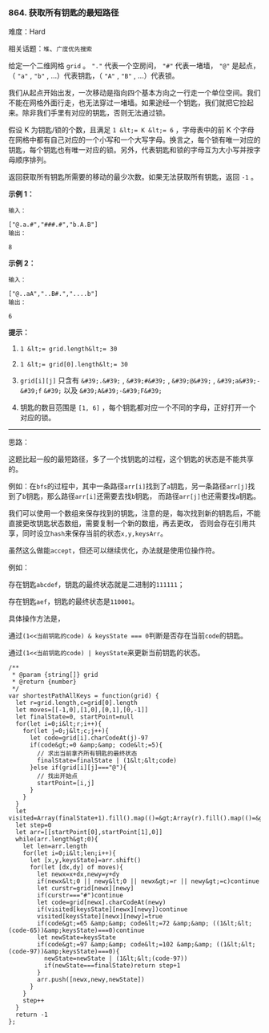 ### 864. 获取所有钥匙的最短路径

难度：Hard

相关话题：`堆`、`广度优先搜索`

给定一个二维网格 `grid` 。 `"."` 代表一个空房间， `"#"` 代表一堵墙， `"@"` 是起点，（ `"a"` , `"b"` , ...）代表钥匙，（ `"A"` , `"B"` , ...）代表锁。



我们从起点开始出发，一次移动是指向四个基本方向之一行走一个单位空间。我们不能在网格外面行走，也无法穿过一堵墙。如果途经一个钥匙，我们就把它捡起来。除非我们手里有对应的钥匙，否则无法通过锁。



假设 K 为钥匙/锁的个数，且满足 `1 &lt;= K &lt;= 6` ，字母表中的前 K 个字母在网格中都有自己对应的一个小写和一个大写字母。换言之，每个锁有唯一对应的钥匙，每个钥匙也有唯一对应的锁。另外，代表钥匙和锁的字母互为大小写并按字母顺序排列。



返回获取所有钥匙所需要的移动的最少次数。如果无法获取所有钥匙，返回 `-1` 。







 **示例 1：** 





```
输入：

["@.a.#","###.#","b.A.B"]
输出：

8

```

 **示例 2：** 





```
输入：

["@..aA","..B#.","....b"]
输出：

6

```





 **提示：** 





1.  `1 &lt;= grid.length&lt;= 30` 

2.  `1 &lt;= grid[0].length&lt;= 30` 

3.  `grid[i][j]` 只含有 `&#39;.&#39;` , `&#39;#&#39;` , `&#39;@&#39;` , `&#39;a&#39;-`  `&#39;f`  `&#39;` 以及 `&#39;A&#39;-&#39;F&#39;` 

4. 钥匙的数目范围是 `[1, 6]` ，每个钥匙都对应一个不同的字母，正好打开一个对应的锁。






-----

思路：

这题比起一般的最短路径，多了一个找钥匙的过程，这个钥匙的状态是不能共享的。

例如：在`bfs`的过程中，其中一条路径`arr[i]`找到了`a`钥匙，另一条路径`arr[j]`找到了`b`钥匙，那么路径`arr[i]`还需要去找`b`钥匙，
而路径`arr[j]`也还需要找`a`钥匙。

我们可以使用一个数组来保存找到的钥匙，注意的是，每次找到新的钥匙后，不能直接更改钥匙状态数组，需要复制一个新的数组，再去更改，
否则会存在引用共享，同时设立`hash`来保存当前的状态`x,y,keysArr`。

虽然这么做能`accept`，但还可以继续优化，办法就是使用位操作符。

例如：

存在钥匙`abcdef`，钥匙的最终状态就是二进制的`111111`；

存在钥匙`aef`，钥匙的最终状态是`110001`。

具体操作方法是，

通过`(1<<当前钥匙的code) & keysState === 0`判断是否存在当前`code`的钥匙。

通过`(1<<当前钥匙的code) | keysState`来更新当前钥匙的状态。



```
/**
 * @param {string[]} grid
 * @return {number}
 */
var shortestPathAllKeys = function(grid) {
  let r=grid.length,c=grid[0].length
  let moves=[[-1,0],[1,0],[0,1],[0,-1]]
  let finalState=0, startPoint=null
  for(let i=0;i&lt;r;i++){
    for(let j=0;j&lt;c;j++){
      let code=grid[i].charCodeAt(j)-97
      if(code&gt;=0 &amp;&amp; code&lt;=5){
        // 求出当前拿齐所有钥匙的最终状态
        finalState=finalState | (1&lt;&lt;code)
      }else if(grid[i][j]==="@"){
        // 找出开始点
        startPoint=[i,j]
      }
    }
  }
  let visited=Array(finalState+1).fill().map(()=&gt;Array(r).fill().map(()=&gt;Array(c).fill(false)))
  let step=0
  let arr=[[startPoint[0],startPoint[1],0]]
  while(arr.length&gt;0){
    let len=arr.length
    for(let i=0;i&lt;len;i++){
      let [x,y,keysState]=arr.shift()
      for(let [dx,dy] of moves){
        let newx=x+dx,newy=y+dy   
        if(newx&lt;0 || newy&lt;0 || newx&gt;=r || newy&gt;=c)continue
        let curstr=grid[newx][newy]
        if(curstr==="#")continue
        let code=grid[newx].charCodeAt(newy)
        if(visited[keysState][newx][newy])continue
        visited[keysState][newx][newy]=true
        if(code&gt;=65 &amp;&amp; code&lt;=72 &amp;&amp; ((1&lt;&lt;(code-65))&amp;keysState)===0)continue
        let newState=keysState
        if(code&gt;=97 &amp;&amp; code&lt;=102 &amp;&amp; ((1&lt;&lt;(code-97))&amp;keysState)===0){
          newState=newState | (1&lt;&lt;(code-97))
          if(newState===finalState)return step+1
        }
        arr.push([newx,newy,newState])
      }
    }
    step++
  }
  return -1
};



```
